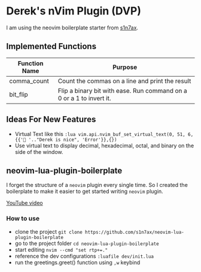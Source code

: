 # Derek's nVim Plugin (DVP)

I am using the neovim boilerplate starter from
[s1n7ax](https://github.com/s1n7ax/neovim-lua-plugin-boilerplate).

## Implemented Functions

| Function Name | Purpose                                                              |
|---------------|----------------------------------------------------------------------|
| comma_count   | Count the commas on a line and print the result                      |
| bit_flip      | Flip a binary bit with ease. Run command on a 0 or a 1 to invert it. |

## Ideas For New Features

* Virtual Text like this `:lua vim.api.nvim_buf_set_virtual_text(0, 51, 6, {{'🐄 '.."Derek is nice", 'Error'}},{})`
* Use virtual text to display decimal, hexadecimal, octal, and binary on the
  side of the window.

## neovim-lua-plugin-boilerplate

I forget the structure of a `neovim` plugin every single time. So I created the
boilerplate to make it easier to get started writing `neovim` plugin.

[YouTube video](https://youtu.be/6ch28A_YICQ)

### How to use

* clone the project `git clone https://github.com/s1n7ax/neovim-lua-plugin-boilerplate`
* go to the project folder `cd neovim-lua-plugin-boilerplate`
* start editing `nvim --cmd "set rtp+=."`
* reference the dev configurations `:luafile dev/init.lua`
* run the greetings.greet() function using `,w` keybind
